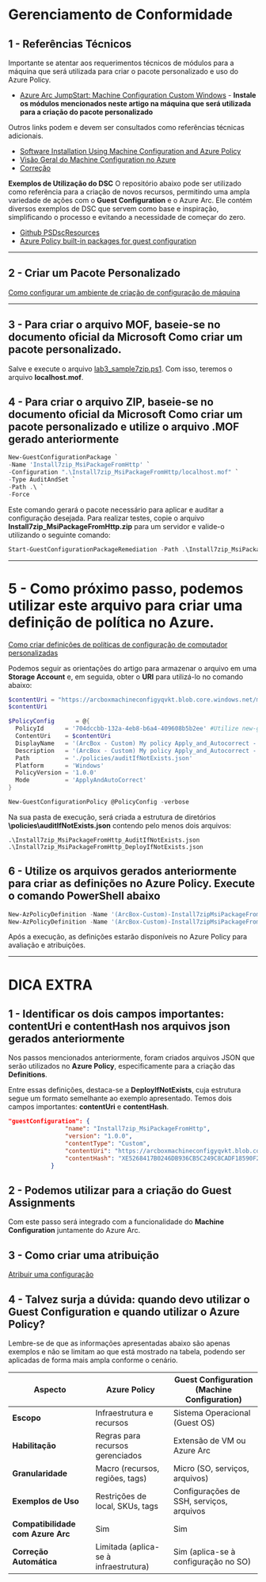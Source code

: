 # Gerenciamento de Conformidade

## 1 - Referências Técnicos
Importante se atentar aos requerimentos técnicos de módulos para a máquina que será utilizada para criar o pacote personalizado e uso do Azure Policy.

- [Azure Arc JumpStart: Machine Configuration Custom Windows](https://azurearcjumpstart.io/azure_arc_jumpstart/azure_arc_servers/day2/arc_automanage/arc_automanage_machine_configuration_custom_windows) - **Instale os módulos mencionados neste artigo na máquina que será utilizada para a criação do pacote personalizado**

Outros links podem e devem ser consultados como referências técnicas adicionais.
- [Software Installation Using Machine Configuration and Azure Policy](https://techcommunity.microsoft.com/blog/coreinfrastructureandsecurityblog/software-installation-using-machine-configuration-and-azure-policy/3695636)
- [Visão Geral do Machine Configuration no Azure](https://learn.microsoft.com/pt-br/azure/governance/machine-configuration/overview)
- [Correção](https://learn.microsoft.com/pt-br/azure/governance/machine-configuration/whats-new/agent)

**Exemplos de Utilização do DSC**
O repositório abaixo pode ser utilizado como referência para a criação de novos recursos, permitindo uma ampla variedade de ações com o **Guest Configuration** e o Azure Arc. Ele contém diversos exemplos de DSC que servem como base e inspiração, simplificando o processo e evitando a necessidade de começar do zero.

- [Github PSDscResources](https://github.com/PowerShell/PSDscResources/tree/dev)
- [Azure Policy built-in packages for guest configuration](https://learn.microsoft.com/en-us/azure/governance/policy/samples/built-in-packages)

---

## 2 - Criar um Pacote Personalizado
[Como configurar um ambiente de criação de configuração de máquina](https://learn.microsoft.com/pt-br/azure/governance/machine-configuration/how-to/develop-custom-package/1-set-up-authoring-environment)

---

## 3 - Para criar o arquivo MOF, baseie-se no documento oficial da Microsoft Como criar um pacote personalizado.
Salve e execute o arquivo [lab3_sample7zip.ps1](https://raw.githubusercontent.com/fabiotreze/AzureArcDemo/refs/heads/main/scripts/lab3_sample7zip.ps1). Com isso, teremos o arquivo **localhost.mof**.

## 4 - Para criar o arquivo ZIP, baseie-se no documento oficial da Microsoft Como criar um pacote personalizado e utilize o arquivo .MOF gerado anteriormente

```powershell
New-GuestConfigurationPackage `
-Name 'Install7zip_MsiPackageFromHttp' `
-Configuration ".\Install7zip_MsiPackageFromHttp/localhost.mof" `
-Type AuditAndSet `
-Path .\ `
-Force
```

Este comando gerará o pacote necessário para aplicar e auditar a configuração desejada. Para realizar testes, copie o arquivo **Install7zip_MsiPackageFromHttp.zip** para um servidor e valide-o utilizando o seguinte comando:

```powershell
Start-GuestConfigurationPackageRemediation -Path .\Install7zip_MsiPackageFromHttp.zip
```
---

# 5 - Como próximo passo, podemos utilizar este arquivo para criar uma definição de política no Azure.
[Como criar definições de políticas de configuração de computador personalizadas](https://learn.microsoft.com/pt-br/azure/governance/machine-configuration/how-to/create-policy-definition)

Podemos seguir as orientações do artigo para armazenar o arquivo em uma **Storage Account** e, em seguida, obter o **URI** para utilizá-lo no comando abaixo:

```powershell
$contentUri = "https://arcboxmachineconfigyqvkt.blob.core.windows.net/machineconfiguration/Install7zip_MsiPackageFromHttp.zip" #O acesso pode não estar disponível aqui; este é apenas um exemplo ilustrativo. :-)**
$contentUri

$PolicyConfig      = @{
  PolicyId      = '704dccbb-132a-4eb8-b6a4-409608b5b2ee' #Utilize new-guid no powershell para gerar um novo GUID
  ContentUri    = $contentUri
  DisplayName   = '(ArcBox - Custom) My policy Apply_and_Autocorrect - Install7zip_MsiPackageFromHttp'
  Description   = '(ArcBox - Custom) My policy Apply_and_Autocorrect - Install7zip_MsiPackageFromHttp'
  Path          = './policies/auditIfNotExists.json'
  Platform      = 'Windows'
  PolicyVersion = '1.0.0'
  Mode          = 'ApplyAndAutoCorrect'
}

New-GuestConfigurationPolicy @PolicyConfig -verbose
```
Na sua pasta de execução, será criada a estrutura de diretórios **\policies\auditIfNotExists.json** contendo pelo menos dois arquivos:

```plaintext
.\Install7zip_MsiPackageFromHttp_AuditIfNotExists.json
.\Install7zip_MsiPackageFromHttp_DeployIfNotExists.json
```

## 6 - Utilize os arquivos gerados anteriormente para criar as definições no Azure Policy. Execute o comando PowerShell abaixo
```powershell
New-AzPolicyDefinition -Name '(ArcBox-Custom)-Install7zipMsiPackageFromHttpAuditIfNotExists' -Policy '.\Install7zip_MsiPackageFromHttp_AuditIfNotExists.json' -verbose
New-AzPolicyDefinition -Name '(ArcBox-Custom)-Install7zipMsiPackageFromHttpDeployIfNotExists' -Policy '.\Install7zip_MsiPackageFromHttp_DeployIfNotExists.json' -verbose
```
Após a execução, as definições estarão disponíveis no Azure Policy para avaliação e atribuições.

---

# DICA EXTRA

## 1 - Identificar os dois campos importantes: **contentUri** e **contentHash** nos arquivos json gerados anteriormente

Nos passos mencionados anteriormente, foram criados arquivos JSON que serão utilizados no **Azure Policy**, especificamente para a criação das **Definitions**.

Entre essas definições, destaca-se a **DeployIfNotExists**, cuja estrutura segue um formato semelhante ao exemplo apresentado. Temos dois campos importantes: **contentUri** e **contentHash**.

```json
"guestConfiguration": {
                "name": "Install7zip_MsiPackageFromHttp",
                "version": "1.0.0",
                "contentType": "Custom",
                "contentUri": "https://arcboxmachineconfigyqvkt.blob.core.windows.net/machineconfiguration/Install7zip_MsiPackageFromHttp.zip",
                "contentHash": "XE5268417B0246DB936CB5C249C8CADF18590F214D399825950A39E381A30491DD"
            }
```

## 2 - Podemos utilizar para a criação do **Guest Assignments** 
Com este passo será integrado com a funcionalidade do **Machine Configuration** juntamente do Azure Arc.

## 3 - Como criar uma atribuição
[Atribuir uma configuração](https://learn.microsoft.com/pt-br/azure/governance/machine-configuration/how-to/assign-configuration/overview)

## 4 - Talvez surja a dúvida: quando devo utilizar o **Guest Configuration** e quando utilizar o **Azure Policy**?

Lembre-se de que as informações apresentadas abaixo são apenas exemplos e não se limitam ao que está mostrado na tabela, podendo ser aplicadas de forma mais ampla conforme o cenário.

| **Aspecto**               | **Azure Policy**                              | **Guest Configuration (Machine Configuration)** |
|----------------------------|-----------------------------------------------|-------------------------------------------------|
| **Escopo**                | Infraestrutura e recursos                    | Sistema Operacional (Guest OS)                 |
| **Habilitação**           | Regras para recursos gerenciados             | Extensão de VM ou Azure Arc                    |
| **Granularidade**         | Macro (recursos, regiões, tags)              | Micro (SO, serviços, arquivos)                 |
| **Exemplos de Uso**       | Restrições de local, SKUs, tags               | Configurações de SSH, serviços, arquivos       |
| **Compatibilidade com Azure Arc** | Sim                                   | Sim                                             |
| **Correção Automática**   | Limitada (aplica-se à infraestrutura)        | Sim (aplica-se à configuração no SO)           |